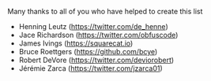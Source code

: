 Many thanks to all of you who have helped to create this list

- Henning Leutz (https://twitter.com/de_henne)
- Jace Richardson (https://twitter.com/obfuscode)
- James Ivings (https://squarecat.io)
- Bruce Roettgers (https://github.com/bcye)
- Robert DeVore (https://twitter.com/deviorobert)
- Jérémie Zarca (https://twitter.com/jzarca01)
